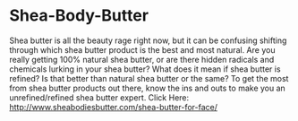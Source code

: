 # Shea-Body-Butter
Shea butter is all the beauty rage right now, but it can be confusing shifting through which shea butter product is the best and most natural.  Are you really getting 100% natural shea butter, or are there hidden radicals and chemicals lurking in your shea butter?  What does it mean if shea butter is refined? Is that better than natural shea butter or the same? To get the most from shea butter products out there, know the ins and outs to make you an unrefined/refined shea butter expert. Click Here: http://www.sheabodiesbutter.com/shea-butter-for-face/
